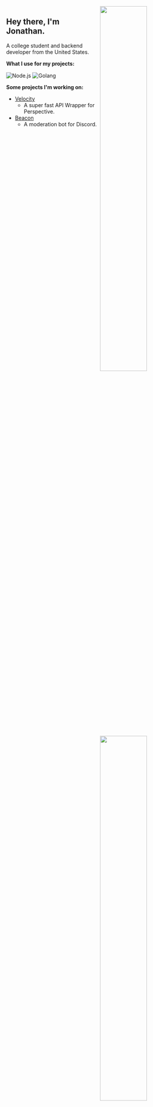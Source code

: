 <img width="50%" align="right" src="https://github-readme-stats.vercel.app/api?username=axisiscool&count_private=true&include_all_commits=true&show_icons=true&theme=dark&hide_border=true">
<img width="50%" align="right" src="https://github-readme-stats.vercel.app/api/top-langs?username=axisiscool&theme=dark&hide_border=true&layout=compact&langs_count=6">

## Hey there, I'm Jonathan.

A college student and backend developer from the United States.

**What I use for my projects:**

<img alt="Node.js" align="center" src="https://img.shields.io/badge/-Node.js-43853d?style=flat&logo=Node.js&logoColor=white" /> <img alt="Golang" align="center" src="https://img.shields.io/badge/Go-00ADD8?style=flat&logo=go&logoColor=white" />

**Some projects I'm working on:**

- [Velocity](https://github.com/axisiscool/velocity)
  - A super fast API Wrapper for Perspective.
- [Beacon](https://beacon.wtf)
  - A moderation bot for Discord.
